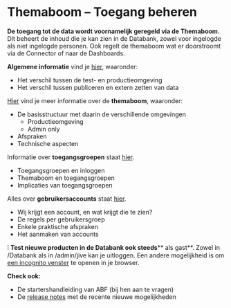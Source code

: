 # Themaboom – Toegang beheren

**De toegang tot de data wordt voornamelijk geregeld via de Themaboom.** Dit beheert de inhoud die je kan zien in de Databank, zowel voor ingelogde als niet ingelogde personen. Ook regelt de themaboom wat er doorstroomt via de Connector of naar de Dashboards.

**Algemene informatie** vind je [hier](https://github.com/provinciesincijfers/JiveDocumentation/blob/master/05.%20Themaboom%20-%20Toegang%20beheren/Algemene%20info%20over%20de%20toegang.md), waaronder:

- Het verschil tussen de test- en productieomgeving
- Het verschil tussen publiceren en extern zetten van data

[Hier](https://github.com/provinciesincijfers/JiveDocumentation/blob/master/05.%20Themaboom%20-%20Toegang%20beheren/De%20themaboom.md) vind je meer informatie over de **themaboom**, waaronder:

- De basisstructuur met daarin de verschillende omgevingen
  - Productieomgeving
  - Admin only
- Afspraken
- Technische aspecten

Informatie over **toegangsgroepen** staat [hier](https://github.com/provinciesincijfers/JiveDocumentation/blob/master/05.%20Themaboom%20-%20Toegang%20beheren/Toegangsgroepen.md).

- Toegangsgroepen en inloggen
- Themaboom en toegangsgroepen
- Implicaties van toegangsgroepen

Alles over **gebruikersaccounts** staat [hier](https://github.com/provinciesincijfers/JiveDocumentation/blob/master/05.%20Themaboom%20-%20Toegang%20beheren/Gebruikersaccounts.md).

- Wij krijgt een account, en wat krijgt die te zien?
- De regels per gebruikersgroep
- Enkele praktische afspraken
- Het aanmaken van accounts



❕ **Test nieuwe producten in de Databank ook steeds**** als gast**. Zowel in /Databank als in /admin/jive kan je uitloggen. Een andere mogelijkheid is om [een incognito venster](https://computertotaal.nl/artikelen/apps-software/zo-gebruik-je-de-privemodus-van-je-browser-68972/) te openen in je browser.

**Check ook:**

- De startershandleiding van ABF (bij hen aan te vragen)
- De [release notes](https://swing.eu/release_notes/Mosaic/index.html) met de recente nieuwe mogelijkheden
